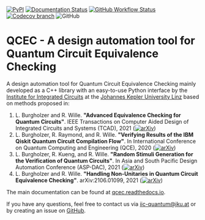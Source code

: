 [![PyPI](https://img.shields.io/pypi/v/jkq.qcec?logo=pypi&style=plastic)](https://pypi.org/project/jkq.qcec/)
[![Documentation Status](https://readthedocs.org/projects/qcec/badge/?version=latest)](https://qcec.readthedocs.io/en/latest/?badge=latest)
[![GitHub Workflow Status](https://img.shields.io/github/workflow/status/iic-jku/qcec/CI?logo=github&style=plastic)](https://github.com/iic-jku/qcec/actions?query=workflow%3A%22CI%22)
[![Codecov branch](https://img.shields.io/codecov/c/github/iic-jku/qcec/master?label=codecov&logo=codecov&style=plastic)](https://codecov.io/gh/iic-jku/qcec)
![GitHub](https://img.shields.io/github/license/iic-jku/qcec?style=plastic)

# QCEC - A design automation tool for **Q**uantum **C**ircuit **E**quivalence **C**hecking

A design automation tool for Quantum Circuit Equivalence Checking mainly developed as a C++ library with an easy-to-use Python interface by the [Institute for Integrated Circuits](http://iic.jku.at/eda/) at
the [Johannes Kepler University Linz](https://jku.at) based on methods proposed in:

1. L. Burgholzer and R. Wille. **"Advanced Equivalence Checking for Quantum Circuits"**. IEEE Transactions on Computer Aided Design of Integrated Circuits and Systems (TCAD),
   2021 ([![arXiv](https://img.shields.io/static/v1?label=arXiv&message=2004.08420&color=inactive&style=plastic)](https://arxiv.org/abs/2004.08420))
2. L. Burgholzer, R. Raymond, and R. Wille. **"Verifying Results of the IBM Qiskit Quantum Circuit Compilation Flow"**. In International Conference on Quantum Computing and Engineering (QCE),
   2020 ([![arXiv](https://img.shields.io/static/v1?label=arXiv&message=2009.02376&color=inactive&style=plastic)](https://arxiv.org/abs/2009.02376))
3. L. Burgholzer, R. Kueng, and R. Wille. **"Random Stimuli Generation for the Verification of Quantum Circuits"**. In Asia and South Pacific Design Automation Conference (ASP-DAC),
   2021 ([![arXiv](https://img.shields.io/static/v1?label=arXiv&message=2011.07288&color=inactive&style=plastic)](https://arxiv.org/abs/2011.07288))
4. L. Burgholzer and R. Wille. **"Handling Non-Unitaries in Quantum Circuit Equivalence Checking"**. arXiv:2106.01099,
   2021 ([![arXiv](https://img.shields.io/static/v1?label=arXiv&message=2106.01099&color=inactive&style=plastic)](https://arxiv.org/abs/2106.01099))

The main documentation can be found at [qcec.readthedocs.io](https://qcec.readthedocs.io/).

If you have any questions, feel free to contact us via [iic-quantum@jku.at](mailto:iic-quantum@jku.at) or by creating an issue on [GitHub](https://github.com/iic-jku/qcec/issues).
